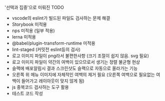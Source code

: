 '선택과 집중'으로 미뤄진 TODO

- vscode의 eslint가 빌드된 파일도 검사하는 문제 해결
- Storybook 미적용
- nps 미적용 (일부 적용)
- lerna 미적용
- @babel/plugin-transform-runtime 미적용
- lint-staged (커밋전 eslint등의 검사)
- 로고 이미지 파일이 png라서 불편한사항 (크기 조절이 쉽지 않음. svg 필요)
- 로고 이미지 파일이 약간의 여백이 있으므로서 생기는 정렬 불균형 현상
- 슬랙에 배포알림시 결과 스크린샷도 슬랙으로 자동으로 올라가는 기능
- 오른쪽 위 메뉴 이미지에 자체적인 여백의 제거 필요 (오른쪽 여백으로 필요없는 여백이 들어가고 레이아웃이 맞지 않게 됨)
- js 중복코드 검사하는 도구 활용
- 테스트 코드 작성